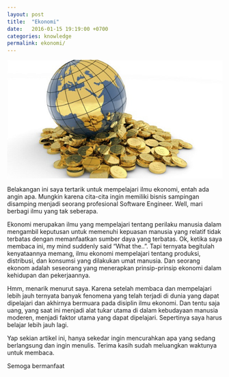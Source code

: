 ```yaml
---
layout: post
title:  "Ekonomi"
date:   2016-01-15 19:19:00 +0700
categories: knowledge
permalink: ekonomi/
---
```


![Global Economy](/images/global-economy.jpg)

Belakangan ini saya tertarik untuk mempelajari ilmu ekonomi, entah ada angin apa. Mungkin karena cita-cita ingin memiliki bisnis sampingan disamping menjadi seorang profesional Software Engineer. Well, mari berbagi ilmu yang tak seberapa.

Ekonomi merupakan ilmu yang mempelajari tentang perilaku manusia dalam mengambil keputusan untuk memenuhi kepuasan manusia yang relatif tidak terbatas dengan memanfaatkan sumber daya yang terbatas. Ok, ketika saya membaca ini, my mind suddenly said “What the..”. Tapi ternyata begitulah kenyataannya memang, ilmu ekonomi mempelajari tentang produksi, distribusi, dan konsumsi yang dilakukan umat manusia. Dan seorang ekonom adalah seseorang yang menerapkan prinsip-prinsip ekonomi dalam kehidupan dan pekerjaannya.

Hmm, menarik menurut saya. Karena setelah membaca dan mempelajari lebih jauh ternyata banyak fenomena yang telah terjadi di dunia yang dapat dipelajari dan akhirnya bermuara pada disiplin ilmu ekonomi. Dan tentu saja uang, yang saat ini menjadi alat tukar utama di dalam kebudayaan manusia moderen, menjadi faktor utama yang dapat dipelajari. Sepertinya saya harus belajar lebih jauh lagi.

Yap sekian artikel ini, hanya sekedar ingin mencurahkan apa yang sedang berlangsung dan ingin menulis. Terima kasih sudah meluangkan waktunya untuk membaca.

Semoga bermanfaat
